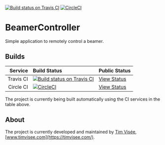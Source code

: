 [![Build status on Travis CI](https://travis-ci.org/timvisee/beamer-controller.svg?branch=master)](https://travis-ci.org/timvisee/beamer-controller)
[![CircleCI](https://img.shields.io/circleci/project/github/timvisee/beamer-controller.svg)](https://circleci.com/gh/timvisee/beamer-controller)

# BeamerController
Simple application to remotely control a beamer.

## Builds
|Service|Build Status|Public Status|
|---:|:---|:---|
|Travis CI|[![Build status on Travis CI](https://travis-ci.org/timvisee/beamer-controller.svg?branch=master)](https://travis-ci.org/timvisee/beamer-controller)|[View Status](https://travis-ci.org/timvisee/beamer-controller)|
|Circle CI|[![CircleCI](https://img.shields.io/circleci/project/github/timvisee/beamer-controller.svg)](https://circleci.com/gh/timvisee/beamer-controller)|[View Status](https://circleci.com/gh/timvisee/beamer-controller)|
The project is currently being built automatically using the CI services in the table above.

## About
The project is currently developed and maintained by [Tim Visée](https://github.com/timvisee/), [www.timvisee.com](https://timvisee.com/).